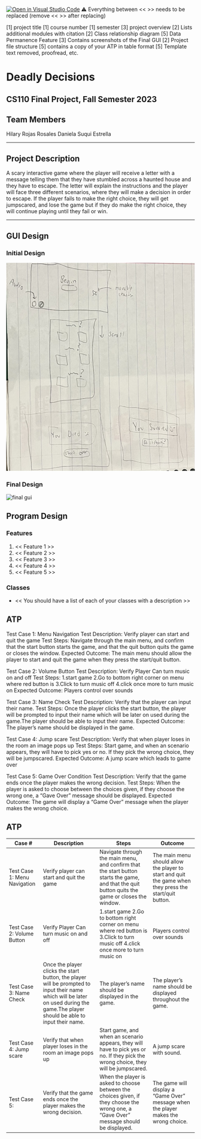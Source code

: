 [![Open in Visual Studio Code](https://classroom.github.com/assets/open-in-vscode-718a45dd9cf7e7f842a935f5ebbe5719a5e09af4491e668f4dbf3b35d5cca122.svg)](https://classroom.github.com/online_ide?assignment_repo_id=12803274&assignment_repo_type=AssignmentRepo)
:warning: Everything between << >> needs to be replaced (remove << >> after replacing)

[1] project title
[1] course number 
[1] semester
[3] project overview
[2] Lists additional modules with citation
[2] Class relationship diagram
[5] Data Permanence Feature
[3] Contains screenshots of the Final GUI
[2] Project file structure
[5] contains a copy of your ATP in table format
[5] Template text removed, proofread, etc.

# Deadly Decisions
## CS110 Final Project, Fall Semester 2023

## Team Members
Hilary Rojas Rosales 
Daniela Suqui Estrella
***

## Project Description
A scary interactive game where the player will receive a letter with a message telling them that they have stumbled across a haunted house and they have to escape. The letter will explain the instructions and the player will face three different scenarios, where they will make a decision in order to escape. If the player fails to make the right choice, they will get jumpscared, and lose the game but if they do make the right choice, they will continue playing until they fail or win.

***    

## GUI Design

### Initial Design

![initial gui](assets/gui.jpeg)

### Final Design

![final gui](assets/finalgui.jpg)

## Program Design

### Features

1. << Feature 1 >>
2. << Feature 2 >>
3. << Feature 3 >>
4. << Feature 4 >>
5. << Feature 5 >>

### Classes

- << You should have a list of each of your classes with a description >>

## ATP
Test Case 1: Menu Navigation
Test Description: Verify player can start and quit the game
Test Steps: Navigate through the main menu, and confirm that the start button starts the game, and that the quit button quits the game or closes the window.
Expected Outcome: The main menu should allow the player to start and quit the game when they press the start/quit button.

Test Case 2: Volume Button
Test Description: Verify Player Can turn music on and off
Test Steps:
1.start game
2.Go to bottom right corner on menu where red button is
3.Click to turn music off
4.click once more to turn music on
Expected Outcome: Players control over sounds

Test Case 3: Name Check
Test Description: Verify that the player can input their name.
Test Steps: Once the player clicks the start button, the player will be prompted to input their name which will be later on used during the game.The player should be able to input their name.
Expected Outcome: The player’s name should be displayed in the game.

Test Case 4: Jump scare
Test Description: Verify that when player loses in the room an image pops up
Test Steps: Start game, and when an scenario appears, they will have to pick yes or no. If they pick the wrong choice, they will be jumpscared.
Expected Outcome: A jump scare which leads to game over

Test Case 5: Game Over Condition
Test Description: Verify that the game ends once the player makes the wrong decision.
Test Steps: When the player is asked to choose between the choices given, if they choose the wrong one, a “Gave Over” message should be displayed.
Expected Outcome: The game will display a “Game Over” message when the player makes the wrong choice.

## ATP
| Case #   | Description | Steps | Outcome |
| -------- | ----------- | ----- | ------- |
| Test Case 1: Menu Navigation | Verify player can start and quit the game |  Navigate through the main menu, and confirm that the start button starts the game, and that the quit button quits the game or closes the window.| The main menu should allow the player to start and quit the game when they press the start/quit button. |
| Test Case 2: Volume Button | Verify Player Can turn music on and off | 1.start game 2.Go to bottom right corner on menu where red button is 3.Click to turn music off 4.click once more to turn music on| Players control over sounds |
| Test Case 3: Name Check | Once the player clicks the start button, the player will be prompted to input their name which will be later on used during the game.The player should be able to input their name. | The player’s name should be displayed in the game. | The player’s name should be displayed throughout the game. |
| Test Case 4: Jump scare | Verify that when player loses in the room an image pops up | Start game, and when an scenario appears, they will have to pick yes or no. If they pick the wrong choice, they will be jumpscared.| A jump scare with sound. |
| Test Case 5: | Verify that the game ends once the player makes the wrong decision. | When the player is asked to choose between the choices given, if they choose the wrong one, a “Gave Over” message should be displayed. | The game will display a “Game Over” message when the player makes the wrong choice. |


